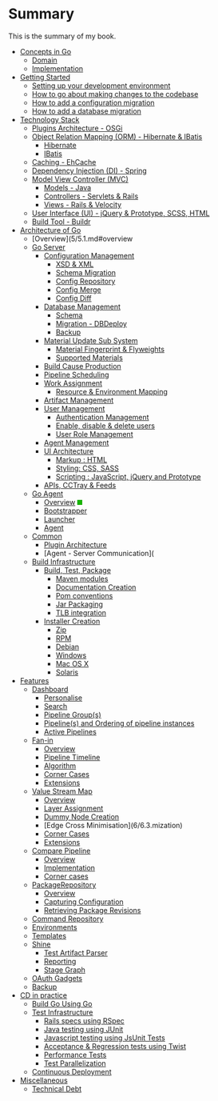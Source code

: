 # Summary

This is the summary of my book.


* [Concepts in Go]()
	* [Domain](2/2.1.md)
	* [Implementation]()
* [Getting Started]()
	* [Setting up your development environment](3/3.1.md)
	* [How to go about making changes to the codebase](3/3.2.md)
	* [How to add a configuration migration](3/3.3.md)
	* [How to add a database migration](3/3.4.md)
* [Technology Stack]()
	* [Plugins Architecture - OSGi]()
	* [Object Relation Mapping (ORM) - Hibernate & IBatis](4/4.2.md)
	    * [Hibernate](4/4.2.md#421-hibernate)
	    * [IBatis](422-ibatis)
	* [Caching - EhCache]()
	* [Dependency Injection (DI) - Spring](4/4.4.md)
	* [Model View Controller (MVC)]()
	    * [Models - Java]()
	    * [Controllers - Servlets & Rails]()
	    * [Views - Rails & Velocity]()
	* [User Interface (UI) - jQuery & Prototype, SCSS, HTML](4/4.6.md)
	* [Build Tool - Buildr]()
* [Architecture of Go]()
	* [Overview](5/5.1.md#overview
	* [Go Server](5/5.2.md#go-server)
	    * [Configuration Management](5/5.2.md#521-configuration-management)
	        * [XSD & XML](5/5.2.md#5211-xsd--xml)
	        * [Schema Migration](5/5.2.md#5212-schema-migration)
	        * [Config Repository](5/5.2.md#5213-config-repository)
	        * [Config Merge](5/5.2.md#5214-config-merge)
	        * [Config Diff](5/5.2.md#5215-config-diff)
	    * [Database Management](5/5.2.md#522-database-management)
	        * [Schema](5/5.2.md#5221-schema)
	        * [Migration - DBDeploy](5/5.2.md#5222-database-migrations)
	        * [Backup](5/5.2.md#5223-backup)
	    * [Material Update Sub System](5/5.2.md#523-material-update-sub-system-mdu)
	        * [Material Fingerprint & Flyweights](5/5.2.md#5231-material-fingerprint--flyweights)
	        * [Supported Materials](5/5.2.md#5232-supported-materials)
	    * [Build Cause Production](5/5.2.md#524-build-cause-production)
	    * [Pipeline Scheduling](5/5.2.md#525-pipeline-scheduling)
	    * [Work Assignment](5/5.2.md#526-work-assignment)
	        * [Resource & Environment Mapping](5/5.2.md#5261-resource--environment-mapping)
	    * [Artifact Management](5/5.2.md#527-artifact-management)
	    * [User Management](5/5.2.md#528-user-management)
	        * [Authentication Management](5/5.2.md#5281-authentication-management)
	        * [Enable, disable & delete users](5/5.2.md#5282-enable-disable--delete-users)
	        * [User Role Management](5/5.2.md#5283-user-role-management)
	    * [Agent Management](5/5.2.md#529-agent-management)
	    * [UI Architecture](5/5.2.md#5210-user-interface-architecture)
	        * [Markup : HTML](5/5.2.md#52101-markup--html)
	        * [Styling: CSS, SASS](5/5.2.md#52102-styling--css-sass)
	        * [Scripting : JavaScript, jQuery and Prototype](5/5.2.md#52103-scripting-javascript-jquery-and-prototype)
	    * [APIs, CCTray & Feeds](5/5.2.md#5211-apis-cctray--feeds)
	* [Go Agent](5/5.3.md)
	    * [Overview](5/5.3.md#agent-overview) ![DOME](images/green.png)
	    * [Bootstrapper](5/5.3.md#agent-bootstrapper)
	    * [Launcher](5/5.3.md#agent-launcher)
	    * [Agent](5/5.3.md#agent)
	* [Common](5/5.4.md)
	    * [Plugin Architecture](5/5.4.1.md)
	    * [Agent - Server Communication](
	* [Build Infrastructure](5/5.5.md)
	    * [Build, Test, Package](5/5.5.md#packaging)
	         * [Maven modules](5/5.5.md#modules)
	         * [Documentation Creation](5/5.5.md#documentation-creation)
	         * [Pom conventions](5/5.5.md#pom-conventions)
	         * [Jar Packaging](5/5.5.md#jar-packaging)
	         * [TLB integration](5/5.5.md#tlb-integration)
	    * [Installer Creation](5/5.5.md#installer-creation)
	        * [Zip](5/5.5.md#zip)
	        * [RPM](5/5.5.md#rpm)
	        * [Debian](5/5.5.md#debian)
	        * [Windows](5/5.5.md#windows)
	        * [Mac OS X](5/5.5.md#mac-osx)
	        * [Solaris](5/5.5.md#solaris)
* [Features]()
	* [Dashboard](6/6.1.md)
	    * [Personalise](6/6.1.md#611-personalise)
	    * [Search](6/6.1.md#612-search)
	    * [Pipeline Group(s)](6/6.1.md#613-pipeline-groups)
	    * [Pipeline(s) and Ordering of pipeline instances](6/6.1.md#614-pipelines-and-ordering-of-pipeline-instances)
	    * [Active Pipelines](6/6.1.md#615-active-pipelines)
	* [Fan-in](6/6.2.md)
	    * [Overview](6/6.2.md#overview)
	    * [Pipeline Timeline](6/6.2.md#pipeline-timeline)
	    * [Algorithm](6/6.2.md#algorithm)
	    * [Corner Cases](6/6.2.md#corner-cases)
	    * [Extensions](6/6.2.md#extensions)
	* [Value Stream Map](6/6.3.md)
	    * [Overview](6/6.3.md#overview)
	    * [Layer Assignment](6/6.3.md#layer-assignment)
	    * [Dummy Node Creation](6/6.3.md#dummy-node-creation)
	    * [Edge Cross Minimisation](6/6.3.<md id="edge-cross-mini"></md>mization)
	    * [Corner Cases](6/6.3.md#corner-cases)
	    * [Extensions](6/6.3.md#extensions)
	* [Compare Pipeline](6/6.4.md)
	    * [Overview](6/6.4.md#641-overview)
	    * [Implementation](6/6.4.md#642-implementation)
	    * [Corner cases](6/6.4.md#643-corner-cases)
	* [PackageRepository](6/6.5.md)
	    * [Overview](6/6.5.md)
	    * [Capturing Configuration](6/6.5.md#package-configuration)
	    * [Retrieving Package Revisions](6/6.5.md#package-revision)
	* [Command Repository]()
	* [Environments](6/6.7.md)
	* [Templates]()
	* [Shine]()
	    * [Test Artifact Parser]() 
	    * [Reporting]()
	    * [Stage Graph]()
	* [OAuth Gadgets](6/6.10.md)
	* [Backup](6/6.11.md)
* [CD in practice]()
	* [Build Go Using Go]()
	* [Test Infrastructure](7/7.2.md)
	    * [Rails specs using RSpec](7/7.2.md#721-rails-specs-using-rspec)
    	* [Java testing using JUnit](7/7.2.md#722-java-testing-using-junit)
	    * [Javascript testing using JsUnit Tests](7/7.2.md#723-javascript-testing-using-jsunit-tests)
	    * [Acceptance & Regression tests using Twist](7/7.2.md#724-acceptance--regression-tests-using-twist)
        * [Performance Tests](7/7.2.md#725-performance-tests)
    	* [Test Parallelization](7/7.2.md#726-test-parallelization)
	* [Continuous Deployment]()
* [Miscellaneous]()
	* [Technical Debt](8/8.1.md)

